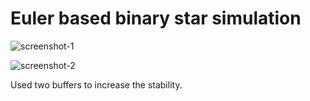 # Euler based binary star simulation

![screenshot-1](/Users/weijiang/Desktop/simple-animations/binary_star/pictures/screenshot-1.png)

![screenshot-2](/Users/weijiang/Desktop/simple-animations/binary_star/pictures/screenshot-2.png)

Used two buffers to increase the stability.